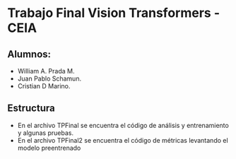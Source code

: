# Trabajo Final Vision Transformers - CEIA
## Alumnos:
- William A. Prada M.
- Juan Pablo Schamun.
- Cristian D Marino.

## Estructura
 - En el archivo TPFinal se encuentra el código de análisis y entrenamiento y algunas pruebas.
 - En el archivo TPFinal2 se encuentra el código de métricas levantando el modelo preentrenado
